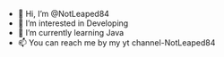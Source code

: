 - 👋 Hi, I’m @NotLeaped84
- 👀 I’m interested in Developing
- 🌱 I’m currently learning Java
- 📫 You can reach me by my yt channel-NotLeaped84

<!---
Ayush-Mahadik/Ayush-Mahadik is a ✨ special ✨ repository because its `README.md` (this file) appears on your GitHub profile.
You can click the Preview link to take a look at your changes.
--->
